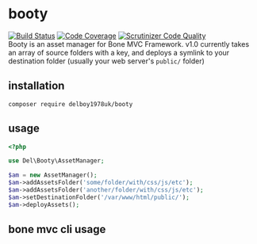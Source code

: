 # booty
[![Build Status](https://travis-ci.org/delboy1978uk/booty.png?branch=master)](https://travis-ci.org/delboy1978uk/booty) [![Code Coverage](https://scrutinizer-ci.com/g/delboy1978uk/booty/badges/coverage.png?b=master)](https://scrutinizer-ci.com/g/delboy1978uk/booty/?branch=master) [![Scrutinizer Code Quality](https://scrutinizer-ci.com/g/delboy1978uk/booty/badges/quality-score.png?b=master)](https://scrutinizer-ci.com/g/delboy1978uk/booty/?branch=master) <br />
Booty is an asset manager for Bone MVC Framework. v1.0 currently takes an array of source folders with a key, and 
deploys a symlink to your destination folder (usually your web server's `public/` folder) 
## installation
`
composer require delboy1978uk/booty
` 
## usage
```php
<?php

use Del\Booty\AssetManager;

$am = new AssetManager();
$am->addAssetsFolder('some/folder/with/css/js/etc');
$am->addAssetsFolder('another/folder/with/css/js/etc');
$am->setDestinationFolder('/var/www/html/public/');
$am->deployAssets();
```
## bone mvc cli usage
```

```